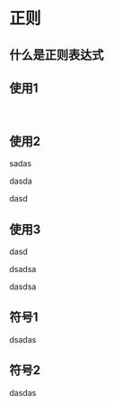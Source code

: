 # 正则

## 什么是正则表达式



## 使用1

<br />



## 使用2

sadas 

dasda 

dasd



## 使用3

dasd

dsadsa



dasdsa



## 符号1

dsadas



## 符号2

dasdas


